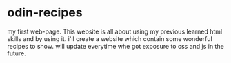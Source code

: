 # odin-recipes
my first web-page.
This website is all about using my previous learned html skills and by using it.
 i'll create a website which contain some wonderful recipes to show.
 will update everytime whe got exposure to css and js in the future. 
